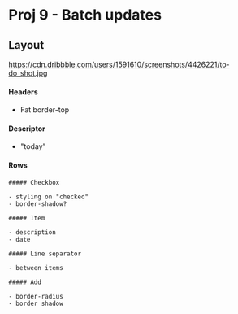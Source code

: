 # Proj 9 - Batch updates

## Layout

<https://cdn.dribbble.com/users/1591610/screenshots/4426221/to-do_shot.jpg>

#### Headers

- Fat border-top

#### Descriptor

- "today"

#### Rows

    ##### Checkbox

    - styling on "checked"
    - border-shadow?

    ##### Item

    - description
    - date

    ##### Line separator

    - between items

    ##### Add

    - border-radius
    - border shadow
